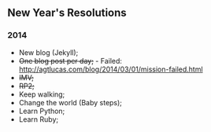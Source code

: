## New Year's Resolutions

### 2014

* New blog (Jekyll);
* ~~One blog post per day;~~ - Failed: http://agtlucas.com/blog/2014/03/01/mission-failed.html
* ~~IMV;~~
* ~~RP2;~~
* Keep walking;
* Change the world (Baby steps);
* Learn Python;
* Learn Ruby;
